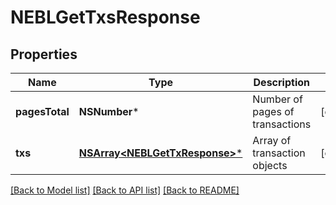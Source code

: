 # NEBLGetTxsResponse

## Properties
Name | Type | Description | Notes
------------ | ------------- | ------------- | -------------
**pagesTotal** | **NSNumber*** | Number of pages of transactions | [optional] 
**txs** | [**NSArray&lt;NEBLGetTxResponse&gt;***](NEBLGetTxResponse.md) | Array of transaction objects | [optional] 

[[Back to Model list]](../README.md#documentation-for-models) [[Back to API list]](../README.md#documentation-for-api-endpoints) [[Back to README]](../README.md)


